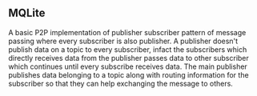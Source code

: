 <h2>MQLite</h2>
A basic P2P implementation of publisher subscriber pattern of message passing where every subscriber is also publisher. A publisher doesn't
publish data on a topic to every subscriber, infact the subscribers which directly receives data from the publisher passes data to other
subscriber which continues until every subscribe receives data. The main publisher publishes data belonging to a topic along with routing information for the subscriber so that they can help exchanging the message to others. 
